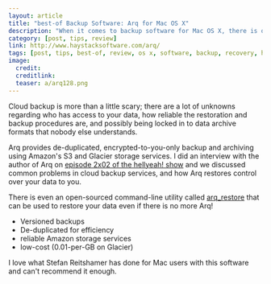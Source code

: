 ```yaml
---
layout: article
title: "best-of Backup Software: Arq for Mac OS X"
description: "When it comes to backup software for Mac OS X, there is one option that stands head-and-shoulders above the rest."
category: [post, tips, review]
link: http://www.haystacksoftware.com/arq/
tags: [post, tips, best-of, review, os x, software, backup, recovery, household IT]
image:
  credit:
  creditlink:
  teaser: a/arq128.png
---
```

Cloud backup is more than a little scary; there are a lot of unknowns regarding who has access to your data, how reliable the restoration and backup procedures are, and possibly being locked in to data archive formats that nobody else understands. 

Arq provides de-duplicated, encrypted-to-you-only backup and archiving using Amazon's S3 and Glacier storage services.  I did an interview with the author of Arq on [episode 2x02 of the hellyeah! show](http://show.hellyeah.com/2012/02/24/2x02-hellyeah-show-back-it-up/) and we discussed common problems in cloud backup services, and how Arq restores control over your data to you.

There is even an open-sourced command-line utility called [arq_restore](http://sreitshamer.github.com/arq_restore/) that can be used to restore your data even if there is no more Arq! 

* Versioned backups
* De-duplicated for efficiency
* reliable Amazon storage services
* low-cost (0.01-per-GB on Glacier)

I love what Stefan Reitshamer has done for Mac users with this software and can't recommend it enough. 
